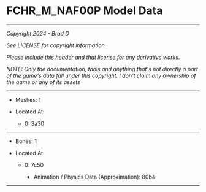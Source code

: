 # FCHR_M_NAF00P Model Data

---

*Copyright 2024 - Brad D*

*See LICENSE for copyright information.*

*Please include this header and that license for any derivative works.*

*NOTE: Only the documentation, tools and anything that's not directly a part of the game's data fall under this copyright. I don't claim any ownership of the game or any of its assets*

---

* Meshes: 1

* Located At:
  
  * 0: 3a30

---

* Bones: 1

* Located At:
  
  * 0: 7c50
    
    * Animation / Physics Data (Approximation): 80b4

---
